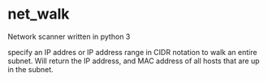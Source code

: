 # net_walk
Network scanner written in python 3

specify an IP addres or IP address range in CIDR notation to walk an entire subnet. 
Will return the IP address, and MAC address of all hosts that are up in the subnet. 
